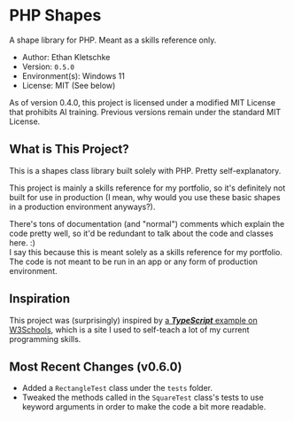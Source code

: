 # PHP Shapes

A shape library for PHP. Meant as a skills reference only.

- Author: Ethan Kletschke
- Version: `0.5.0`
- Environment(s): Windows 11
- License: MIT (See below)

As of version 0.4.0, this project is licensed under a modified MIT License that prohibits AI training.
Previous versions remain under the standard MIT License.

## What is This Project?

This is a shapes class library built solely with PHP. Pretty self-explanatory.

This project is mainly a skills reference for my portfolio, so it's definitely not built
for use in production (I mean, why would you use these basic shapes in a production
environment anyways?). 

There's tons of documentation (and "normal") comments which explain the code pretty well, 
so it'd be redundant to talk about the code and classes here. :)  
I say this because this is meant solely as a skills reference for my portfolio.
The code is not meant to be run in an app or any form of production environment.

## Inspiration

This project was (surprisingly) inspired by 
[a _**TypeScript**_ example on W3Schools](https://www.w3schools.com/typescript/typescript_classes.php#:~:text=the%20implements%20keyword.-,Example,-interface%20Shape%20%7B),
which is a site I used to self-teach a lot of my current
programming skills.

## Most Recent Changes (v0.6.0)

- Added a `RectangleTest` class under the `tests` folder.
- Tweaked the methods called in the `SquareTest` class's tests 
  to use keyword arguments in order to make the code a bit more readable.

